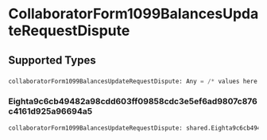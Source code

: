 # CollaboratorForm1099BalancesUpdateRequestDispute


## Supported Types

### 

```python
collaboratorForm1099BalancesUpdateRequestDispute: Any = /* values here */
```

### Eighta9c6cb49482a98cdd603ff09858cdc3e5ef6ad9807c876c4161d925a96694a5

```python
collaboratorForm1099BalancesUpdateRequestDispute: shared.Eighta9c6cb49482a98cdd603ff09858cdc3e5ef6ad9807c876c4161d925a96694a5 = /* values here */
```

